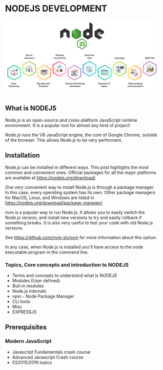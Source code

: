 # NODEJS DEVELOPMENT
![Alt text](/Assets/nodejs-use-cases-cover-image.png)
## What is NODEJS
Node.js is an open-source and cross-platform JavaScript runtime environment. It is a popular tool for almost any kind of project!

Node.js runs the V8 JavaScript engine, the core of Google Chrome, outside of the browser. This allows Node.js to be very performant.
## Installation
Node.js can be installed in different ways. This post highlights the most common and convenient ones. Official packages for all the major platforms are available at https://nodejs.org/download/.

One very convenient way to install Node.js is through a package manager. In this case, every operating system has its own. Other package managers for MacOS, Linux, and Windows are listed in https://nodejs.org/download/package-manager/

nvm is a popular way to run Node.js. It allows you to easily switch the Node.js version, and install new versions to try and easily rollback if something breaks. It is also very useful to test your code with old Node.js versions.

See https://github.com/nvm-sh/nvm for more information about this option.

In any case, when Node.js is installed you'll have access to the node executable program in the command line.
### Topics, Core concepts and introduction to NODEJS 
- Terms and concepts to understand what is NODEJS
- Modules (User defined)
- Buil-in modules
- Node.js internals
- npm - Node Package Manager
- CLI tools
- Misc
- EXPRESSJS
## Prerequisites
### Modern JavaScript
- Javascript Fundamentals crash course
- Advanced Javascript Crash course
- ES2015/2016 topics
